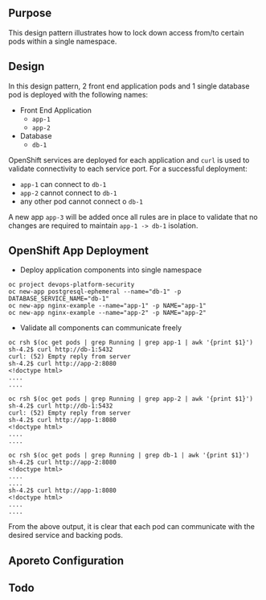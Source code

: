 ## Purpose
This design pattern illustrates how to lock down access from/to certain pods within a single namespace. 

## Design
In this design pattern, 2 front end application pods and 1 single database pod is deployed with the following names: 
- Front End Application
    - `app-1`
    - `app-2`
- Database
    - `db-1`

OpenShift services are deployed for each application and `curl` is used to validate connectivity to each service port.
For a successful deployment: 
- `app-1` can connect to `db-1`
- `app-2` cannot connect to `db-1`
- any other pod cannot connect o `db-1`

A new app `app-3` will be added once all rules are in place to validate that no changes are required to maintain `app-1 -> db-1` isolation. 


## OpenShift App Deployment

- Deploy application components into single namespace
```
oc project devops-platform-security
oc new-app postgresql-ephemeral --name="db-1" -p DATABASE_SERVICE_NAME="db-1" 
oc new-app nginx-example --name="app-1" -p NAME="app-1"
oc new-app nginx-example --name="app-2" -p NAME="app-2"
```
- Validate all components can communicate freely
```
oc rsh $(oc get pods | grep Running | grep app-1 | awk '{print $1}')
sh-4.2$ curl http://db-1:5432
curl: (52) Empty reply from server
sh-4.2$ curl http://app-2:8080
<!doctype html>
....
....

oc rsh $(oc get pods | grep Running | grep app-2 | awk '{print $1}')
sh-4.2$ curl http://db-1:5432
curl: (52) Empty reply from server
sh-4.2$ curl http://app-1:8080
<!doctype html>
....
....

oc rsh $(oc get pods | grep Running | grep db-1 | awk '{print $1}')
sh-4.2$ curl http://app-2:8080
<!doctype html>
....
....
sh-4.2$ curl http://app-1:8080
<!doctype html>
....
....

```
From the above output, it is clear that each pod can communicate with the desired service and backing pods. 

## Aporeto Configuration



## Todo
